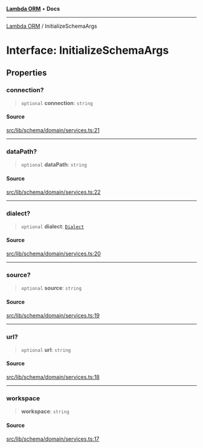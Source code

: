 [**Lambda ORM**](../README.md) • **Docs**

***

[Lambda ORM](../README.md) / InitializeSchemaArgs

# Interface: InitializeSchemaArgs

## Properties

### connection?

> `optional` **connection**: `string`

#### Source

[src/lib/schema/domain/services.ts:21](https://github.com/lambda-orm/lambdaorm-base/blob/b218b3f63a52b1177feec1e7ed5eb0f37947c503/src/lib/schema/domain/services.ts#L21)

***

### dataPath?

> `optional` **dataPath**: `string`

#### Source

[src/lib/schema/domain/services.ts:22](https://github.com/lambda-orm/lambdaorm-base/blob/b218b3f63a52b1177feec1e7ed5eb0f37947c503/src/lib/schema/domain/services.ts#L22)

***

### dialect?

> `optional` **dialect**: [`Dialect`](../enumerations/Dialect.md)

#### Source

[src/lib/schema/domain/services.ts:20](https://github.com/lambda-orm/lambdaorm-base/blob/b218b3f63a52b1177feec1e7ed5eb0f37947c503/src/lib/schema/domain/services.ts#L20)

***

### source?

> `optional` **source**: `string`

#### Source

[src/lib/schema/domain/services.ts:19](https://github.com/lambda-orm/lambdaorm-base/blob/b218b3f63a52b1177feec1e7ed5eb0f37947c503/src/lib/schema/domain/services.ts#L19)

***

### url?

> `optional` **url**: `string`

#### Source

[src/lib/schema/domain/services.ts:18](https://github.com/lambda-orm/lambdaorm-base/blob/b218b3f63a52b1177feec1e7ed5eb0f37947c503/src/lib/schema/domain/services.ts#L18)

***

### workspace

> **workspace**: `string`

#### Source

[src/lib/schema/domain/services.ts:17](https://github.com/lambda-orm/lambdaorm-base/blob/b218b3f63a52b1177feec1e7ed5eb0f37947c503/src/lib/schema/domain/services.ts#L17)

